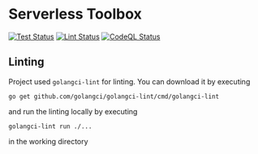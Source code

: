 # Serverless Toolbox

[![Test Status](https://github.com/jo-hoe/serverless-toolbox/workflows/test/badge.svg)](https://github.com/jo-hoe/serverless-toolbox/actions?workflow=test)
[![Lint Status](https://github.com/jo-hoe/serverless-toolbox/workflows/lint/badge.svg)](https://github.com/jo-hoe/serverless-toolbox/actions?workflow=lint)
[![CodeQL Status](https://github.com/jo-hoe/serverless-toolbox/workflows/CodeQL/badge.svg)](https://github.com/jo-hoe/serverless-toolbox/actions?workflow=CodeQL)

## Linting

Project used `golangci-lint` for linting. You can download it by executing

```cli
go get github.com/golangci/golangci-lint/cmd/golangci-lint
```

and run the linting locally by executing

```cli
golangci-lint run ./...
```

in the working directory
